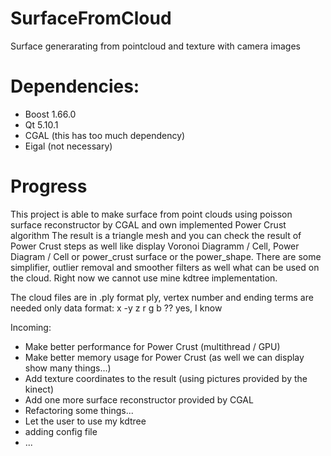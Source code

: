 # SurfaceFromCloud
Surface generarating from pointcloud and texture with camera images

# Dependencies:
+ Boost 1.66.0
+ Qt 5.10.1
+ CGAL (this has too much dependency)
+ Eigal (not necessary)

# Progress
This project is able to make surface from point clouds using poisson surface reconstructor by CGAL and own implemented Power Crust algorithm
The result is a triangle mesh and you can check the result of Power Crust steps as well like display Voronoi Diagramm / Cell,
Power Diagram / Cell or power_crust surface or the power_shape. 
There are some simplifier, outlier removal and smoother filters as well what can be used on the cloud.
Right now we cannot use mine kdtree implementation.

The cloud files are in .ply format
ply, vertex number and ending terms are needed only
data format: x -y z r g b
                ?? yes, I know
                
Incoming:
+ Make better performance for Power Crust (multithread / GPU)
+ Make better memory usage for Power Crust (as well we can display show many things...)
+ Add texture coordinates to the result (using pictures provided by the kinect)
+ Add one more surface reconstructor provided by CGAL
+ Refactoring some things...
+ Let the user to use my kdtree
+ adding config file
+ ...
